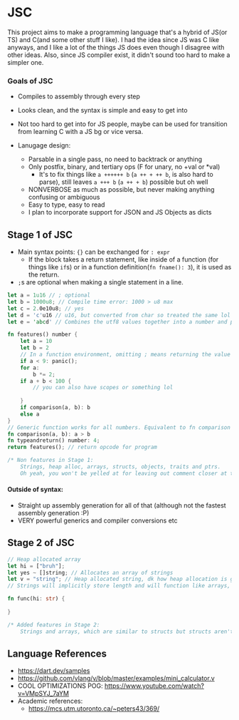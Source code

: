 # JSC

This project aims to make a programming language that's a hybrid of JS(or TS) and C(and some other stuff I like). I had the idea since JS was C like anyways, and I like a lot of the things JS does even though I disagree with other ideas. Also, since JS compiler exist, it didn't sound too hard to make a simpler one.

### Goals of JSC

- Compiles to assembly through every step
- Looks clean, and the syntax is simple and easy to get into
- Not too hard to get into for JS people, maybe can be used for transition from learning C with a JS bg or vice versa.

- Lanugage design:
	- Parsable in a single pass, no need to backtrack or anything
	- Only postfix, binary, and tertiary ops (F for unary, no +val or \*val)
		- It's to fix things like `a ++++++ b` (`a ++ + ++ b`, is also hard to parse), still leaves `a +++ b` (`a ++ + b`) possible but oh well
	- NONVERBOSE as much as possible, but never making anything confusing or ambiguous
	- Easy to type, easy to read
	- I plan to incorporate support for JSON and JS Objects as dicts

## Stage 1 of JSC

- Main syntax points: `{}` can be exchanged for `: expr`
	- If the block takes a return statement, like inside of a function (for things like `if`s) or in a function definition(`fn fname(): 3`), it is used as the return.
- `;`s are optional when making a single statement in a line.

```rust
let a = 1u16 // ; optional
let b = 1000u8; // Compile time error: 1000 > u8 max
let c = 2.0e10u8; // yes
let d = 'c'u16 // u16, but converted from char so treated the same lol
let e = 'abcd' // Combines the utf8 values together into a number and puts it in to an int type for now. Complains if it's too big

fn features() number {
	let a = 10
	let b = 2
	// In a function environment, omitting ; means returning the value except when you declare variables
	if a < 9: panic();
	for a:
		b *= 2;
	if a + b < 100 {
		// you can also have scopes or something lol
		
	}
	if comparison(a, b): b
	else a
}
// Generic function works for all numbers. Equivalent to fn comparison (a: number, b: number) 
fn comparison(a, b): a > b
fn typeandreturn() number: 4;
return features(); // return opcode for program

/* Non features in Stage 1:
	Strings, heap alloc, arrays, structs, objects, traits and ptrs.
	Oh yeah, you won't be yelled at for leaving out comment closer at the end of the file
```

#### Outside of syntax:
- Straight up assembly generation for all of that (although not the fastest assembly generation :P)
- VERY powerful generics and compiler conversions etc

## Stage 2 of JSC

```rust
// Heap allocated array
let hi = ["bruh"];
let yes ~ []string; // Allocates an array of strings
let v = "string"; // Heap allocated string, dk how heap allocation is going to work but we will have it :D
// Strings will implicitly store length and will function like arrays, similar to JS. Will hopefully be UTF-8 but we'll see ;-;

fn func(hi: str) {
	
}

/* Added features in Stage 2:
	Strings and arrays, which are similar to structs but structs aren't here yet so lol
```


## Language References

- https://dart.dev/samples
- https://github.com/vlang/v/blob/master/examples/mini_calculator.v
- COOL OPTIMIZATIONS POG: https://www.youtube.com/watch?v=VMpSYJ_7aYM
- Academic references:
	- https://mcs.utm.utoronto.ca/~peters43/369/
